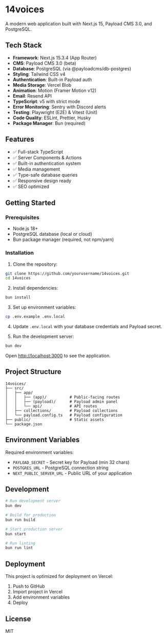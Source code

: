 # 14voices

A modern web application built with Next.js 15, Payload CMS 3.0, and PostgreSQL.

## Tech Stack

- **Framework**: Next.js 15.3.4 (App Router)
- **CMS**: Payload CMS 3.0 (beta)
- **Database**: PostgreSQL (via @payloadcms/db-postgres)
- **Styling**: Tailwind CSS v4
- **Authentication**: Built-in Payload auth
- **Media Storage**: Vercel Blob
- **Animation**: Motion (Framer Motion v12)
- **Email**: Resend API
- **TypeScript**: v5 with strict mode
- **Error Monitoring**: Sentry with Discord alerts
- **Testing**: Playwright (E2E) & Vitest (Unit)
- **Code Quality**: ESLint, Prettier, Husky
- **Package Manager**: Bun (required)

## Features

- ✅ Full-stack TypeScript
- ✅ Server Components & Actions
- ✅ Built-in authentication system
- ✅ Media management
- ✅ Type-safe database queries
- ✅ Responsive design ready
- ✅ SEO optimized

## Getting Started

### Prerequisites

- Node.js 18+
- PostgreSQL database (local or cloud)
- Bun package manager (required, not npm/yarn)

### Installation

1. Clone the repository:

```bash
git clone https://github.com/yourusername/14voices.git
cd 14voices
```

2. Install dependencies:

```bash
bun install
```

3. Set up environment variables:

```bash
cp .env.example .env.local
```

4. Update `.env.local` with your database credentials and Payload secret.

5. Run the development server:

```bash
bun dev
```

Open [http://localhost:3000](http://localhost:3000) to see the application.

## Project Structure

```
14voices/
├── src/
│   ├── app/
│   │   ├── (app)/          # Public-facing routes
│   │   ├── (payload)/      # Payload admin panel
│   │   └── api/            # API routes
│   ├── collections/        # Payload collections
│   └── payload.config.ts   # Payload configuration
├── public/                 # Static assets
└── package.json
```

## Environment Variables

Required environment variables:

- `PAYLOAD_SECRET` - Secret key for Payload (min 32 chars)
- `POSTGRES_URL` - PostgreSQL connection string
- `NEXT_PUBLIC_SERVER_URL` - Public URL of your application

## Development

```bash
# Run development server
bun dev

# Build for production
bun run build

# Start production server
bun start

# Run linting
bun run lint
```

## Deployment

This project is optimized for deployment on Vercel:

1. Push to GitHub
2. Import project in Vercel
3. Add environment variables
4. Deploy

## License

MIT
